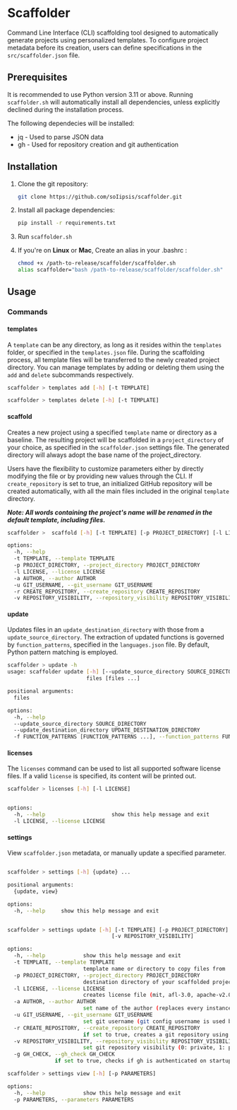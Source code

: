 # Scaffolder

Command Line Interface (CLI) scaffolding tool designed to automatically generate projects using personalized templates. To configure project metadata before its creation, users can define specifications in the `src/scaffolder.json` file.

## Prerequisites

It is recommended to use Python version 3.11 or above. Running `scaffolder.sh` will automatically install all dependencies, unless explicitly declined during the installation process.

The following dependecies will be installed:

- jq - Used to parse JSON data
- gh - Used for repository creation and git authentication

## Installation

1. Clone the git repository:

    ```bash
    git clone https://github.com/soIipsis/scaffolder.git
    ```

2. Install all package dependencies:

    ```bash
    pip install -r requirements.txt
    ```

3. Run `scaffolder.sh`

4. If you're on **Linux** or **Mac**, Create an alias in your .bashrc :

      ```bash
      chmod +x /path-to-release/scaffolder/scaffolder.sh
      alias scaffolder="bash /path-to-release/scaffolder/scaffolder.sh"

      ```

## Usage

### Commands

#### templates

A `template` can be any directory, as long as it resides within the `templates` folder, or specified in the `templates.json` file. During the scaffolding process, all template files will be transferred to the newly created project directory. You can manage templates by adding or deleting them using the `add` and `delete` subcommands respectively.

```bash
scaffolder > templates add [-h] [-t TEMPLATE]
```

```bash
scaffolder > templates delete [-h] [-t TEMPLATE]
```

#### scaffold

Creates a new project using a specified `template` name or directory as a baseline. The resulting project will be scaffolded in a `project_directory` of your choice, as specified in the `scaffolder.json` settings file. The generated directory will always adopt the base name of the project_directory.

Users have the flexibility to customize parameters either by directly modifying the file or by providing new values through the CLI. If `create_repository` is set to true, an initialized GitHub repository will be created automatically, with all the main files included in the original `template` directory.

**_Note: All words containing the project's name will be renamed in the default template, including files._**

```bash
scaffolder >  scaffold [-h] [-t TEMPLATE] [-p PROJECT_DIRECTORY] [-l LICENSE] [-a AUTHOR] [-u GIT_USERNAME] [-r CREATE_REPOSITORY] [-v REPOSITORY_VISIBILITY]

options:
  -h, --help                                                               show this help message and exit
  -t TEMPLATE, --template TEMPLATE                                         template name or directory to copy files from
  -p PROJECT_DIRECTORY, --project_directory PROJECT_DIRECTORY              destination directory of your scaffolded project
  -l LICENSE, --license LICENSE                                            creates license file (mit, afl-3.0, apache-v2.0 etc.)
  -a AUTHOR, --author AUTHOR                                               set name of the author (replaces every instance within the license file)
  -u GIT_USERNAME, --git_username GIT_USERNAME                             set git username (git config username is used by default)
  -r CREATE_REPOSITORY, --create_repository CREATE_REPOSITORY              if set to true, creates a git repository using the git cli tool (gh)
  -v REPOSITORY_VISIBILITY, --repository_visibility REPOSITORY_VISIBILITY  set git repository visibility (0: private, 1: public, 2: internal)

```

#### update

Updates files in an `update_destination_directory` with those from a `update_source_directory`. The extraction of updated functions is governed by `function_patterns`, specified in the `languages.json` file. By default, Python pattern matching is employed.

```bash
scaffolder > update -h
usage: scaffolder update [-h] [--update_source_directory SOURCE_DIRECTORY] [--update_destination_directory UPDATE_DESTINATION_DIRECTORY] [-f FUNCTION_PATTERNS [FUNCTION_PATTERNS ...]]
                         files [files ...]

positional arguments:
  files                                                                                             Template files to update (must be the same name)

options:
  -h, --help                                                                                        show this help message and exit
  --update_source_directory SOURCE_DIRECTORY                                                               project directory to update from
  --update_destination_directory UPDATE_DESTINATION_DIRECTORY                                                               destination project directory for updated files
  -f FUNCTION_PATTERNS [FUNCTION_PATTERNS ...], --function_patterns FUNCTION_PATTERNS [FUNCTION_PATTERNS ...]

```

#### licenses

The `licenses` command can be used to list all supported software license files. If a valid `license` is specified, its content will be printed out.

```bash
scaffolder > licenses [-h] [-l LICENSE]


options:
  -h, --help                     show this help message and exit
  -l LICENSE, --license LICENSE
```

#### settings

View `scaffolder.json` metadata, or manually update a specified parameter.

```bash

scaffolder > settings [-h] {update} ...

positional arguments:
  {update, view}

options:
  -h, --help     show this help message and exit

```

```bash

scaffolder > settings update [-h] [-t TEMPLATE] [-p PROJECT_DIRECTORY] [-l LICENSE] [-a AUTHOR] [-u GIT_USERNAME] [-r CREATE_REPOSITORY]
                                 [-v REPOSITORY_VISIBILITY] 

options:
  -h, --help            show this help message and exit
  -t TEMPLATE, --template TEMPLATE
                        template name or directory to copy files from
  -p PROJECT_DIRECTORY, --project_directory PROJECT_DIRECTORY
                        destination directory of your scaffolded project
  -l LICENSE, --license LICENSE
                        creates license file (mit, afl-3.0, apache-v2.0)
  -a AUTHOR, --author AUTHOR
                        set name of the author (replaces every instance within the license file)
  -u GIT_USERNAME, --git_username GIT_USERNAME
                        set git username (git config username is used by default)
  -r CREATE_REPOSITORY, --create_repository CREATE_REPOSITORY
                        if set to true, creates a git repository using the git cli tool
  -v REPOSITORY_VISIBILITY, --repository_visibility REPOSITORY_VISIBILITY
                        set git repository visibility (0: private, 1: public, 2: internal)
  -g GH_CHECK, --gh_check GH_CHECK 
               if set to true, checks if gh is authenticated on startup
```

```bash
scaffolder > settings view [-h] [-p PARAMETERS]

options:
  -h, --help            show this help message and exit
  -p PARAMETERS, --parameters PARAMETERS
                        
```
